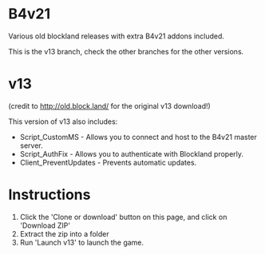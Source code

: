 # B4v21
Various old blockland releases with extra B4v21 addons included.

This is the v13 branch, check the other branches for the other versions.

# v13

(credit to http://old.block.land/ for the original v13 download!)

This version of v13 also includes:
* Script_CustomMS - Allows you to connect and host to the B4v21 master server.
* Script_AuthFix - Allows you to authenticate with Blockland properly.
* Client_PreventUpdates - Prevents automatic updates.

# Instructions
1) Click the 'Clone or download' button on this page, and click on 'Download ZIP'
2) Extract the zip into a folder
3) Run 'Launch v13' to launch the game.